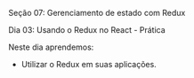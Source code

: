 Seção 07: Gerenciamento de estado com Redux

Dia 03: Usando o Redux no React - Prática

Neste dia aprendemos:
- Utilizar o Redux em suas aplicações. 